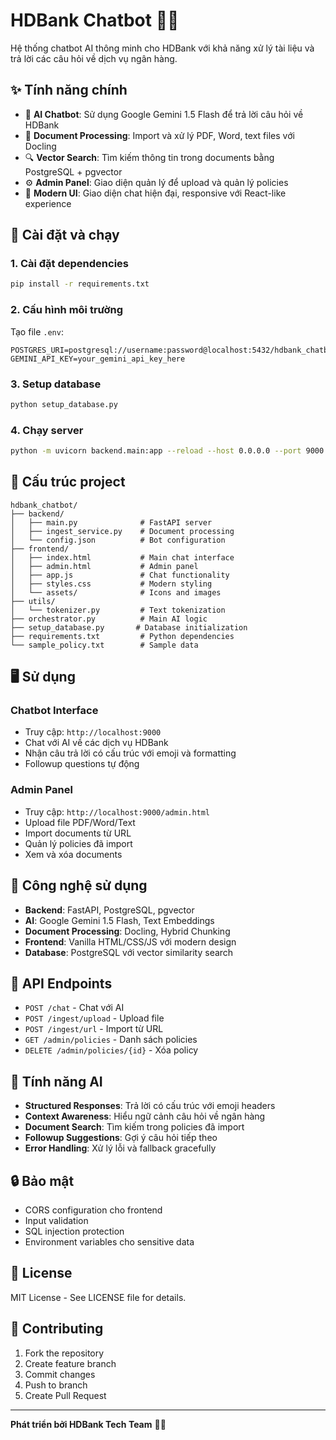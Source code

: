 # HDBank Chatbot 🏦🤖

Hệ thống chatbot AI thông minh cho HDBank với khả năng xử lý tài liệu và trả lời các câu hỏi về dịch vụ ngân hàng.

## ✨ Tính năng chính

- 🤖 **AI Chatbot**: Sử dụng Google Gemini 1.5 Flash để trả lời câu hỏi về HDBank
- 📄 **Document Processing**: Import và xử lý PDF, Word, text files với Docling
- 🔍 **Vector Search**: Tìm kiếm thông tin trong documents bằng PostgreSQL + pgvector
- ⚙️ **Admin Panel**: Giao diện quản lý để upload và quản lý policies
- 🎨 **Modern UI**: Giao diện chat hiện đại, responsive với React-like experience

## 🚀 Cài đặt và chạy

### 1. Cài đặt dependencies

```bash
pip install -r requirements.txt
```

### 2. Cấu hình môi trường

Tạo file `.env`:

```env
POSTGRES_URI=postgresql://username:password@localhost:5432/hdbank_chatbot
GEMINI_API_KEY=your_gemini_api_key_here
```

### 3. Setup database

```bash
python setup_database.py
```

### 4. Chạy server

```bash
python -m uvicorn backend.main:app --reload --host 0.0.0.0 --port 9000
```

## 📁 Cấu trúc project

```
hdbank_chatbot/
├── backend/
│   ├── main.py              # FastAPI server
│   ├── ingest_service.py    # Document processing
│   └── config.json          # Bot configuration
├── frontend/
│   ├── index.html           # Main chat interface
│   ├── admin.html           # Admin panel
│   ├── app.js               # Chat functionality
│   ├── styles.css           # Modern styling
│   └── assets/              # Icons and images
├── utils/
│   └── tokenizer.py         # Text tokenization
├── orchestrator.py          # Main AI logic
├── setup_database.py       # Database initialization
├── requirements.txt         # Python dependencies
└── sample_policy.txt        # Sample data
```

## 🖥️ Sử dụng

### Chatbot Interface

- Truy cập: `http://localhost:9000`
- Chat với AI về các dịch vụ HDBank
- Nhận câu trả lời có cấu trúc với emoji và formatting
- Followup questions tự động

### Admin Panel

- Truy cập: `http://localhost:9000/admin.html`
- Upload file PDF/Word/Text
- Import documents từ URL
- Quản lý policies đã import
- Xem và xóa documents

## 🔧 Công nghệ sử dụng

- **Backend**: FastAPI, PostgreSQL, pgvector
- **AI**: Google Gemini 1.5 Flash, Text Embeddings
- **Document Processing**: Docling, Hybrid Chunking
- **Frontend**: Vanilla HTML/CSS/JS với modern design
- **Database**: PostgreSQL với vector similarity search

## 📡 API Endpoints

- `POST /chat` - Chat với AI
- `POST /ingest/upload` - Upload file
- `POST /ingest/url` - Import từ URL
- `GET /admin/policies` - Danh sách policies
- `DELETE /admin/policies/{id}` - Xóa policy

## 🎯 Tính năng AI

- **Structured Responses**: Trả lời có cấu trúc với emoji headers
- **Context Awareness**: Hiểu ngữ cảnh câu hỏi về ngân hàng
- **Document Search**: Tìm kiếm trong policies đã import
- **Followup Suggestions**: Gợi ý câu hỏi tiếp theo
- **Error Handling**: Xử lý lỗi và fallback gracefully

## 🔒 Bảo mật

- CORS configuration cho frontend
- Input validation
- SQL injection protection
- Environment variables cho sensitive data

## 📄 License

MIT License - See LICENSE file for details.

## 🤝 Contributing

1. Fork the repository
2. Create feature branch
3. Commit changes
4. Push to branch
5. Create Pull Request

---

**Phát triển bởi HDBank Tech Team** 🏦✨
